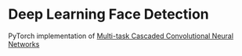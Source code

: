 # Deep Learning Face Detection

PyTorch implementation of [Multi-task Cascaded Convolutional Neural Networks](https://arxiv.org/abs/1604.02878)
